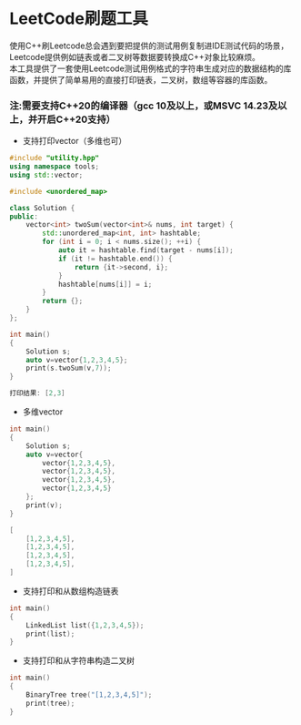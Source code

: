 # LeetCode刷题工具
使用C++刷Leetcode总会遇到要把提供的测试用例复制进IDE测试代码的场景，Leetcode提供例如链表或者二叉树等数据要转换成C++对象比较麻烦。 </br>
本工具提供了一套使用Leetcode测试用例格式的字符串生成对应的数据结构的库函数，并提供了简单易用的直接打印链表，二叉树，数组等容器的库函数。
### 注:需要支持C++20的编译器（gcc 10及以上，或MSVC 14.23及以上，并开启C++20支持）

+ 支持打印vector（多维也可）
```C++
#include "utility.hpp"
using namespace tools;
using std::vector;

#include <unordered_map>

class Solution {
public:
    vector<int> twoSum(vector<int>& nums, int target) {
        std::unordered_map<int, int> hashtable;
        for (int i = 0; i < nums.size(); ++i) {
            auto it = hashtable.find(target - nums[i]);
            if (it != hashtable.end()) {
                return {it->second, i};
            }
            hashtable[nums[i]] = i;
        }
        return {};
    }
};

int main()
{
    Solution s;
    auto v=vector{1,2,3,4,5};
    print(s.twoSum(v,7));
}

```

```C++
打印结果: [2,3]
```
+ 多维vector
```C++
int main()
{
    Solution s;
    auto v=vector{
        vector{1,2,3,4,5},
        vector{1,2,3,4,5},
        vector{1,2,3,4,5},
        vector{1,2,3,4,5}
    };
    print(v);
}
```
```C++
[
    [1,2,3,4,5],
    [1,2,3,4,5],
    [1,2,3,4,5],
    [1,2,3,4,5],
]
```

+ 支持打印和从数组构造链表

```C++
int main()
{
    LinkedList list({1,2,3,4,5});
    print(list);
}
```
+ 支持打印和从字符串构造二叉树
```C++
int main()
{
    BinaryTree tree("[1,2,3,4,5]");
    print(tree);
}
```
